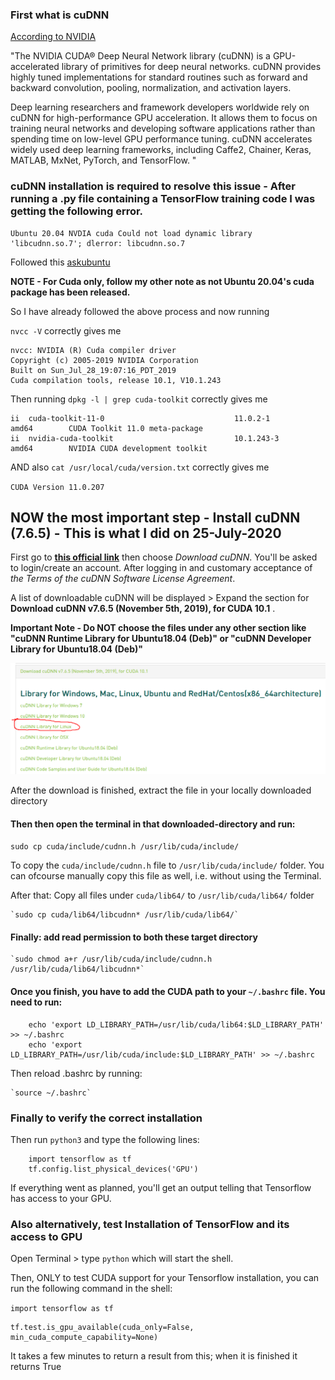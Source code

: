 ### First what is cuDNN

[According to NVIDIA](https://developer.nvidia.com/cudnn#:~:text=The%20NVIDIA%20CUDA%C2%AE%20Deep,%2C%20normalization%2C%20and%20activation%20layers.)

"The NVIDIA CUDA® Deep Neural Network library (cuDNN) is a GPU-accelerated library of primitives for deep neural networks. cuDNN provides highly tuned implementations for standard routines such as forward and backward convolution, pooling, normalization, and activation layers.

Deep learning researchers and framework developers worldwide rely on cuDNN for high-performance GPU acceleration. It allows them to focus on training neural networks and developing software applications rather than spending time on low-level GPU performance tuning. cuDNN accelerates widely used deep learning frameworks, including Caffe2, Chainer, Keras, MATLAB, MxNet, PyTorch, and TensorFlow. "

### cuDNN installation is required to resolve this issue - After running a .py file containing a TensorFlow training code I was getting the following error.

```
Ubuntu 20.04 NVDIA cuda Could not load dynamic library 'libcudnn.so.7'; dlerror: libcudnn.so.7
```

Followed this [askubuntu](https://askubuntu.com/questions/1230645/when-is-cuda-gonna-be-released-for-ubuntu-20-04)

**NOTE - For Cuda only, follow my other note as not Ubuntu 20.04's cuda package has been released.**

So I have already followed the above process and now running

`nvcc -V` correctly gives me

```
nvcc: NVIDIA (R) Cuda compiler driver
Copyright (c) 2005-2019 NVIDIA Corporation
Built on Sun_Jul_28_19:07:16_PDT_2019
Cuda compilation tools, release 10.1, V10.1.243

```

Then running `dpkg -l | grep cuda-toolkit` correctly gives me

```
ii  cuda-toolkit-11-0                             11.0.2-1                                  amd64        CUDA Toolkit 11.0 meta-package
ii  nvidia-cuda-toolkit                           10.1.243-3                                amd64        NVIDIA CUDA development toolkit

```

AND also `cat /usr/local/cuda/version.txt` correctly gives me

`CUDA Version 11.0.207`

## NOW the most important step - Install cuDNN (7.6.5) - This is what I did on 25-July-2020

First go to **[this official link][3]** then choose _Download cuDNN_. You'll be asked to login/create an account. After logging in and customary acceptance of _the Terms of the cuDNN Software License Agreement_.

A list of downloadable cuDNN will be displayed > Expand the section for **Download cuDNN v7.6.5 (November 5th, 2019), for CUDA 10.1** .

**Important Note - Do NOT choose the files under any other section like "cuDNN Runtime Library for Ubuntu18.04 (Deb)" or "cuDNN Developer Library for Ubuntu18.04 (Deb)"**

![](2020-07-26-07-48-25.png)

After the download is finished, extract the file in your locally downloaded directory

#### Then then open the terminal in that downloaded-directory and run:

`sudo cp cuda/include/cudnn.h /usr/lib/cuda/include/`

To copy the `cuda/include/cudnn.h` file to `/usr/lib/cuda/include/` folder. You can ofcourse manually copy this file as well, i.e. without using the Terminal.

After that: Copy all files under `cuda/lib64/` to `/usr/lib/cuda/lib64/` folder

    `sudo cp cuda/lib64/libcudnn* /usr/lib/cuda/lib64/`

#### Finally: add read permission to both these target directory

    `sudo chmod a+r /usr/lib/cuda/include/cudnn.h /usr/lib/cuda/lib64/libcudnn*`

#### Once you finish, you have to add the CUDA path to your `~/.bashrc` file. You need to run:

```
    echo 'export LD_LIBRARY_PATH=/usr/lib/cuda/lib64:$LD_LIBRARY_PATH' >> ~/.bashrc
    echo 'export LD_LIBRARY_PATH=/usr/lib/cuda/include:$LD_LIBRARY_PATH' >> ~/.bashrc

```

Then reload .bashrc by running:

    `source ~/.bashrc`

### Finally to verify the correct installation

Then run `python3` and type the following lines:

```
    import tensorflow as tf
    tf.config.list_physical_devices('GPU')

```

If everything went as planned, you'll get an output telling that Tensorflow has access to your GPU.

### Also alternatively, test Installation of TensorFlow and its access to GPU

Open Terminal > type `python` which will start the shell.

Then, ONLY to test CUDA support for your Tensorflow installation, you can run the following command in the shell:

`import tensorflow as tf`

```
tf.test.is_gpu_available(cuda_only=False, min_cuda_compute_capability=None)
```

It takes a few minutes to return a result from this; when it is finished it returns True

[1]: https://askubuntu.com/users/263979/meetnick
[2]: https://askubuntu.com/a/1231356/822295
[3]: https://developer.nvidia.com/rdp/form/cudnn-download-survey
